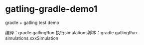 # gatling-gradle-demo1
gradle + gatling test demo

编译：gradle gatlingRun
执行simulations脚本：gradle gatlingRun-simulations.xxxSimulation

